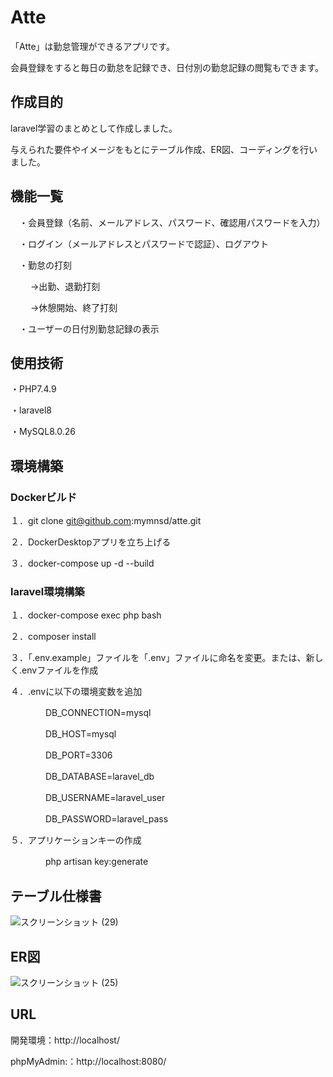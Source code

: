 # Atte

「Atte」は勤怠管理ができるアプリです。

会員登録をすると毎日の勤怠を記録でき、日付別の勤怠記録の閲覧もできます。

## 作成目的
laravel学習のまとめとして作成しました。

与えられた要件やイメージをもとにテーブル作成、ER図、コーディングを行いました。

## 機能一覧
　・会員登録（名前、メールアドレス、パスワード、確認用パスワードを入力）
 
　・ログイン（メールアドレスとパスワードで認証）、ログアウト
 
　・勤怠の打刻
 
 　　 →出勤、退勤打刻
 
　　 →休憩開始、終了打刻
 
　・ユーザーの日付別勤怠記録の表示

 ## 使用技術
  ・PHP7.4.9
  
  ・laravel8
  
  ・MySQL8.0.26

## 環境構築

### Dockerビルド
１．git clone git@github.com:mymnsd/atte.git

２．DockerDesktopアプリを立ち上げる

３．docker-compose up -d --build

### laravel環境構築
１．docker-compose exec php bash

２．composer install

３．「.env.example」ファイルを「.env」ファイルに命名を変更。または、新しく.envファイルを作成

４．.envに以下の環境変数を追加

　　　　DB_CONNECTION=mysql

　　　　DB_HOST=mysql

　　　　DB_PORT=3306

　　　　DB_DATABASE=laravel_db

　　　　DB_USERNAME=laravel_user

　　　　DB_PASSWORD=laravel_pass

５．アプリケーションキーの作成

　　　　php artisan key:generate

## テーブル仕様書
![スクリーンショット (29)](https://github.com/mymnsd/atte/assets/158548441/5d5f8307-38ca-4f02-8eb9-60d0faea8625)


## ER図
![スクリーンショット (25)](https://github.com/mymnsd/atte/assets/158548441/074d6c66-cfbb-4651-8533-530b22ec11ec)

## URL
開発環境：http://localhost/

phpMyAdmin:：http://localhost:8080/


